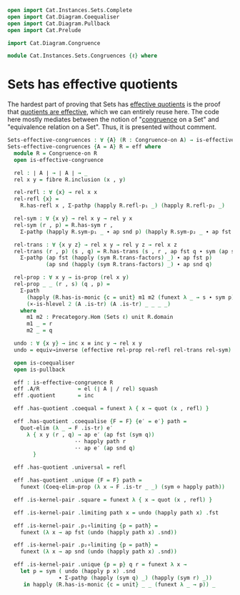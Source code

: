 ```agda
open import Cat.Instances.Sets.Complete
open import Cat.Diagram.Coequaliser
open import Cat.Diagram.Pullback
open import Cat.Prelude

import Cat.Diagram.Congruence

module Cat.Instances.Sets.Congruences {ℓ} where
```

# Sets has effective quotients

<!--
```agda
open Cat.Diagram.Congruence (Sets-finitely-complete {ℓ = ℓ})
private
  unit : Set ℓ
  unit = el (Lift ℓ ⊤) λ x y p q i j → lift tt
```
-->

The hardest part of proving that Sets has [effective quotients] is the
proof that [quotients are effective], which we can entirely reuse here.
The code here mostly mediates between the notion of "[congruence] on a
Set" and "equivalence relation on a Set". Thus, it is presented without
comment.

[effective quotients]: Cat.Diagram.Congruence.html#effective-congruences
[quotients are effective]: Data.Set.Coequaliser.html#effectivity
[congruence]: Cat.Diagram.Congruence.html

```agda
Sets-effective-congruences : ∀ {A} (R : Congruence-on A) → is-effective-congruence R
Sets-effective-congruences {A = A} R = eff where
  module R = Congruence-on R
  open is-effective-congruence

  rel : ∣ A ∣ → ∣ A ∣ → _
  rel x y = fibre R.inclusion (x , y)

  rel-refl : ∀ {x} → rel x x
  rel-refl {x} =
    R.has-refl x , Σ-pathp (happly R.refl-p₁ _) (happly R.refl-p₂ _)

  rel-sym : ∀ {x y} → rel x y → rel y x
  rel-sym (r , p) = R.has-sym r ,
    Σ-pathp (happly R.sym-p₁ _ ∙ ap snd p) (happly R.sym-p₂ _ ∙ ap fst p)

  rel-trans : ∀ {x y z} → rel x y → rel y z → rel x z
  rel-trans (r , p) (s , q) = R.has-trans (s , r , ap fst q ∙ sym (ap snd p)) ,
    Σ-pathp (ap fst (happly (sym R.trans-factors) _) ∙ ap fst p)
            (ap snd (happly (sym R.trans-factors) _) ∙ ap snd q)

  rel-prop : ∀ x y → is-prop (rel x y)
  rel-prop _ _ (r , s) (q , p) =
    Σ-path
      (happly (R.has-is-monic {c = unit} m1 m2 (funext λ _ → s ∙ sym p)) _)
      (×-is-hlevel 2 (A .is-tr) (A .is-tr) _ _ _ _)
    where
      m1 m2 : Precategory.Hom (Sets ℓ) unit R.domain
      m1 _ = r
      m2 _ = q

  undo : ∀ {x y} → inc x ≡ inc y → rel x y
  undo = equiv→inverse (effective rel-prop rel-refl rel-trans rel-sym)

  open is-coequaliser
  open is-pullback

  eff : is-effective-congruence R
  eff .A/R            = el (∣ A ∣ / rel) squash
  eff .quotient       = inc

  eff .has-quotient .coequal = funext λ { x → quot (x , refl) }

  eff .has-quotient .coequalise {F = F} {e′ = e′} path =
    Quot-elim (λ _ → F .is-tr) e′
      λ { x y (r , q) → ap e′ (ap fst (sym q))
                     ·· happly path r
                     ·· ap e′ (ap snd q)
        }

  eff .has-quotient .universal = refl

  eff .has-quotient .unique {F = F} path =
    funext (Coeq-elim-prop (λ x → F .is-tr _ _) (sym ⊙ happly path))

  eff .is-kernel-pair .square = funext λ { x → quot (x , refl) }

  eff .is-kernel-pair .limiting path x = undo (happly path x) .fst

  eff .is-kernel-pair .p₁∘limiting {p = path} =
    funext (λ x → ap fst (undo (happly path x) .snd))

  eff .is-kernel-pair .p₂∘limiting {p = path} =
    funext (λ x → ap snd (undo (happly path x) .snd))

  eff .is-kernel-pair .unique {p = p} q r = funext λ x →
    let p = sym ( undo (happly p x) .snd
                ∙ Σ-pathp (happly (sym q) _) (happly (sym r) _))
     in happly (R.has-is-monic {c = unit} _ _ (funext λ _ → p)) _
```
